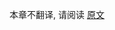 [//]: # (title: 使用 Kotlin 参加 Google 编程夏令营 2025)

本章不翻译, 请阅读 [原文](https://kotlinlang.org/docs/gsoc-2025.html)
